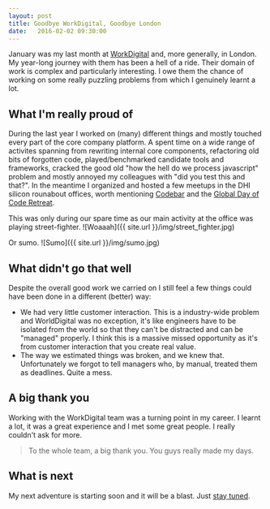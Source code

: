 ```yaml
---
layout: post
title: Goodbye WorkDigital, Goodbye London
date:   2016-02-02 09:30:00
---
```


January was my last month at [WorkDigital](http://workdigital.co.uk/) and, more generally, in London. My year-long journey with them has been a hell of a ride. Their domain of work is complex and particularly interesting. I owe them the chance of working on some really puzzling problems from which I genuinely learnt a lot. 

## What I'm really proud of

During the last year I worked on (many) different things and mostly touched every part of the core company platform. A spent time on a wide range of activites spanning from rewriting internal core components, refactoring old bits of forgotten code, played/benchmarked candidate tools and frameworks, cracked the good old "how the hell do we process javascript" problem and mostly annoyed my colleagues with "did you test this and that?". In the meantime I organized and hosted a few meetups in the DHI silicon rounabout offices, worth mentioning [Codebar](http://codebar.io) and the [Global Day of Code Retreat](http://globalday.coderetreat.org/).

This was only during our spare time as our main activity at the office was playing street-fighter.
![Woaaah]({{ site.url }}/img/street_fighter.jpg)

Or sumo.
![Sumo]({{ site.url }}/img/sumo.jpg)

## What didn't go that well

Despite the overall good work we carried on I still feel a few things could have been done in a different (better) way:

- We had very little customer interaction. This is a industry-wide problem and WorldDigital was no exception, it's like engineers have to be isolated from the world so that they can't be distracted and can be "managed" properly. I think this is a massive missed opportunity as it's from customer interaction that you create real value.
- The way we estimated things was broken, and we knew that. Unfortunately we forgot to tell managers who, by manual, treated them as deadlines. Quite a mess.

## A big thank you

Working with the WorkDigital team was a turning point in my career. I learnt a lot, it was a great experience and I met some great people. I really couldn't ask for more.
> To the whole team, a big thank you. You guys really made my days.

## What is next

My next adventure is starting soon and it will be a blast. Just [stay tuned](http://twitter.com/jnardiello).
